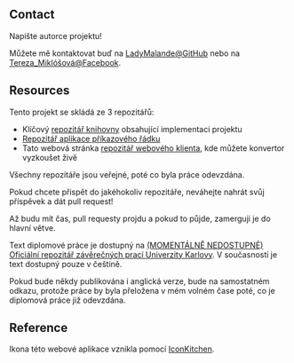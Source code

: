 ## Contact
Napište autorce projektu!

Můžete mě kontaktovat buď na
                <a href="https://github.com/LadyMalande">LadyMalande@GitHub</a> nebo na 
                <a href="https://www.facebook.com/tereza.miklosova/about">Tereza_Miklóšová@Facebook</a>.

## Resources
Tento projekt se skládá ze 3 repozitářů:
- Klíčový [repozitář knihovny](https://github.com/LadyMalande/RDFtoCSV) obsahující implementaci projektu
- [Repozitář aplikace příkazového řádku](https://github.com/LadyMalande/RDFtoCSVApplication) 
- Tato webová stránka [repozitář webového klienta](https://github.com/LadyMalande/rdf-to-csv.github.io), kde můžete konvertor vyzkoušet živě


Všechny repozitáře jsou veřejné, poté co byla práce odevzdána.

Pokud chcete přispět do jakéhokoliv repozitáře, neváhejte nahrát svůj příspěvek a dát pull request!

Až budu mít čas, pull requesty projdu a pokud to půjde, zamerguji je do hlavní větve.

Text diplomové práce je dostupný na [(MOMENTÁLNĚ NEDOSTUPNÉ) Oficiální repozitář závěrečných prací Univerzity Karlovy](). V současnosti je text dostupný pouze v češtině.

Pokud bude někdy publikována i anglická verze, bude na samostatném odkazu, protože práce by byla přeložena v mém volném čase poté, co je diplomová práce již odevzdána.

## Reference

Ikona této webové aplikace vznikla pomocí [IconKitchen](https://icon.kitchen/).